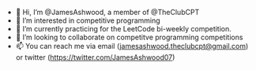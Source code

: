 - 👋 Hi, I’m @JamesAshwood, a member of @TheClubCPT
- 👀 I’m interested in competitive programming
- 🌱 I’m currently practicing for the LeetCode bi-weekly competition.
- 💞️ I’m looking to collaborate on competitve programming competitions
- 📫 You can reach me via email (jamesashwood.theclubcpt@gmail.com) or twitter (https://twitter.com/JamesAshwood07)
